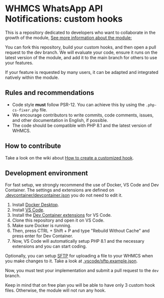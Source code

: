 # WHMCS WhatsApp API Notifications: custom hooks

This is a repository dedicated to developers who want to collaborate in the growth of the module, [See more information about the module:](https://www.linknacional.com.br/whmcs/whatsapp/) 

You can fork this repository, build your custom hooks, and then open a pull request to the dev branch. We will evaluate your code, ensure it runs on the latest version of the module, and add it to the main branch for others to use your features.

If your feature is requested by many users, it can be adapted and integrated natively within the module.

## Rules and recommendations
- Code style **must** follow PSR-12. You can achieve this by using the `.php-cs-fixer.php` file.
- We encourage contributors to write commits, code comments, issues, and other documentation in English, if possible.
- The code should be compatible with PHP 8.1 and the latest version of WHMCS.

## How to contribute
Take a look on the wiki about [How to create a customized hook](https://github.com/LinkNacional/whmcs-whatsapp-api-notifications-custom/wiki/How-to-create-a-customized-hook).

## Development environment


For fast setup, we strongly recommend the use of Docker, VS Code and Dev Container.
The settings and extensions are defined on [.devcontainer/devcontainer.json](.devcontainer/devcontainer.json) you do not need to edit it.

1. Install [Docker Desktop](https://www.docker.com/products/docker-desktop/).
2. Install [VS Code](https://code.visualstudio.com/download).
3. Install the [Dev Container extensions](https://www.docker.com/products/docker-desktop/) for VS Code.
4. Clone this repository and open it on VS Code.
5. Make sure Docker is running.
6. Then, press CTRL + Shift + P and type "Rebuild Without Cache" and press enter for Dev Container.
7. Now, VS Code will automatically setup PHP 8.1 and the necessary extensions and you can start coding.

Optionally, you can setup [SFTP](https://marketplace.visualstudio.com/items?itemName=Natizyskunk.sftp) for uploading a file to your WHMCS when you make changes to it. Take a look at [.vscode/sftp.example.json](.vscode/sftp.example.json).

Now, you must test your implementation and submit a pull request to the `dev` branch.

Keep in mind that on free plan you will be able to have only 3 custom hook files. Otherwise, the module will not run any hook.
